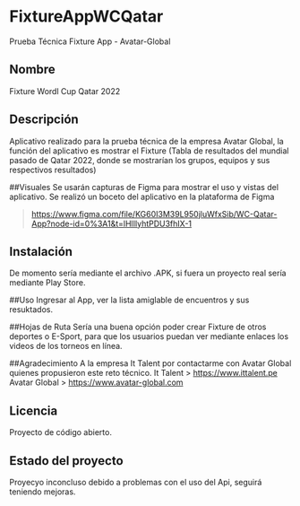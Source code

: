 # FixtureAppWCQatar
Prueba Técnica Fixture App - Avatar-Global

## Nombre
Fixture Wordl Cup Qatar 2022

## Descripción
Aplicativo realizado para la prueba técnica de la empresa Avatar Global, la función del aplicativo es mostrar el Fixture (Tabla de resultados del mundial pasado de Qatar 2022, donde se mostrarían los grupos, equipos y sus respectivos resultados)

##Visuales
Se usarán capturas de Figma para mostrar el uso y vistas del aplicativo.
Se realizó un boceto del aplicativo en la plataforma de Figma
> https://www.figma.com/file/KG60I3M39L950jluWfxSib/WC-Qatar-App?node-id=0%3A1&t=lHlIlyhtPDU3fhIX-1

## Instalación
De momento sería mediante el archivo .APK, si fuera un proyecto real sería mediante Play Store.

##Uso
Ingresar al App, ver la lista amiglable de encuentros y sus resuktados.

##Hojas de Ruta
Sería una buena opción poder crear Fixture de otros deportes o E-Sport, para que los usuarios puedan ver mediante enlaces los videos de los torneos en línea.

##Agradecimiento
A la empresa It Talent por contactarme con Avatar Global quienes propusieron este reto técnico.
It Talent > https://www.ittalent.pe
Avatar Global > https://www.avatar-global.com

## Licencia
Proyecto de código abierto.

## Estado del proyecto
Proyecyo inconcluso debido a problemas con el uso del Api, seguirá teniendo mejoras.
